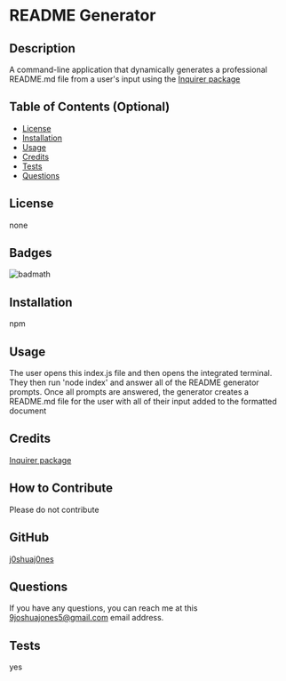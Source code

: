 
# README Generator

## Description

A command-line application that dynamically generates a professional README.md file from a user's input using the [Inquirer package](https://www.npmjs.com/package/inquirer/v/8.2.4)

## Table of Contents (Optional)

- [License](#license)
- [Installation](#installation)
- [Usage](#usage)
- [Credits](#credits)
- [Tests](#tests)
- [Questions](#questions)

## License

none 


## Badges

![badmath](https://img.shields.io/github/languages/top/lernantino/badmath)


## Installation

npm


## Usage

The user opens this index.js file and then opens the integrated terminal. They then run 'node index' and answer all of the README generator prompts. Once all prompts are answered, the generator creates a README.md file for the user with all of their input added to the formatted document


## Credits

[Inquirer package](https://www.npmjs.com/package/inquirer/v/8.2.4)


## How to Contribute

Please do not contribute 


## GitHub 

[j0shuaj0nes](https://github.com/j0shuaj0nes)


## Questions

If you have any questions, you can reach me at this 9joshuajones5@gmail.com email address.


## Tests

yes
    
